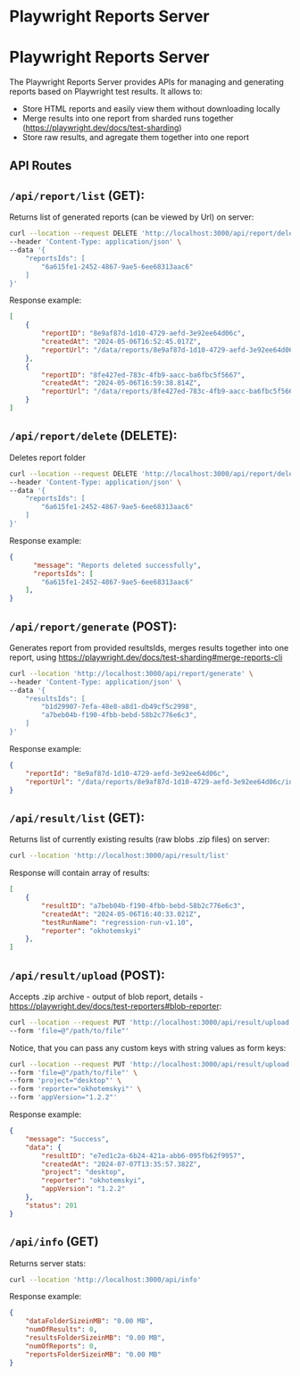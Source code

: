 # Playwright Reports Server

# Playwright Reports Server
The Playwright Reports Server provides APIs for managing and generating reports based on Playwright test results. It allows to: 

- Store HTML reports and easily view them without downloading locally
- Merge results into one report from sharded runs together (https://playwright.dev/docs/test-sharding)
- Store raw results, and agregate them together into one report

## API Routes

## `/api/report/list` (GET): 
Returns list of generated reports (can be viewed by Url) on server:
```sh
curl --location --request DELETE 'http://localhost:3000/api/report/delete' \
--header 'Content-Type: application/json' \
--data '{
    "reportsIds": [
        "6a615fe1-2452-4867-9ae5-6ee68313aac6"
    ]
}'
```

Response example:
```json
[
    {
        "reportID": "8e9af87d-1d10-4729-aefd-3e92ee64d06c",
        "createdAt": "2024-05-06T16:52:45.017Z",
        "reportUrl": "/data/reports/8e9af87d-1d10-4729-aefd-3e92ee64d06c/index.html"
    },
    {
        "reportID": "8fe427ed-783c-4fb9-aacc-ba6fbc5f5667",
        "createdAt": "2024-05-06T16:59:38.814Z",
        "reportUrl": "/data/reports/8fe427ed-783c-4fb9-aacc-ba6fbc5f5667/index.html"
    }
]
```

## `/api/report/delete` (DELETE): 
Deletes report folder

```sh
curl --location --request DELETE 'http://localhost:3000/api/report/delete' \
--header 'Content-Type: application/json' \
--data '{
    "reportsIds": [
        "6a615fe1-2452-4867-9ae5-6ee68313aac6"
    ]
}'
```

Response example:
```json
{
      "message": "Reports deleted successfully",
      "reportsIds": [
        "6a615fe1-2452-4867-9ae5-6ee68313aac6"
    ],
}
```

## `/api/report/generate` (POST): 
Generates report from provided resultsIds, merges results together into one report, using https://playwright.dev/docs/test-sharding#merge-reports-cli
```sh
curl --location 'http://localhost:3000/api/report/generate' \
--header 'Content-Type: application/json' \
--data '{
    "resultsIds": [
        "b1d29907-7efa-48e8-a8d1-db49cf5c2998",
        "a7beb04b-f190-4fbb-bebd-58b2c776e6c3",
    ]
}'
```

Response example:
```json
{ 
    "reportId": "8e9af87d-1d10-4729-aefd-3e92ee64d06c",
    "reportUrl": "/data/reports/8e9af87d-1d10-4729-aefd-3e92ee64d06c/index.html" 
}
```

## `/api/result/list` (GET): 
Returns list of currently existing results (raw blobs .zip files) on server:
```sh
curl --location 'http://localhost:3000/api/result/list'
```

Response will contain array of results:
```json
[
    {
        "resultID": "a7beb04b-f190-4fbb-bebd-58b2c776e6c3",
        "createdAt": "2024-05-06T16:40:33.021Z",
        "testRunName": "regression-run-v1.10",
        "reporter": "okhotemskyi"
    },
]
```

## `/api/result/upload` (POST): 
Accepts .zip archive - output of blob report, details - https://playwright.dev/docs/test-reporters#blob-reporter:

```sh
curl --location --request PUT 'http://localhost:3000/api/result/upload' \
--form 'file=@"/path/to/file"' 
```
Notice, that you can pass any custom keys with string values as form keys:

```sh
curl --location --request PUT 'http://localhost:3000/api/result/upload' \
--form 'file=@"/path/to/file"' \
--form 'project="desktop"' \
--form 'reporter="okhotemskyi"' \
--form 'appVersion="1.2.2"'
```

Response example:
```json
{
    "message": "Success",
    "data": {
        "resultID": "e7ed1c2a-6b24-421a-abb6-095fb62f9957",
        "createdAt": "2024-07-07T13:35:57.382Z",
        "project": "desktop",
        "reporter": "okhotemskyi",
        "appVersion": "1.2.2"
    },
    "status": 201
}
```

## `/api/info` (GET)
Returns server stats:

```sh
curl --location 'http://localhost:3000/api/info'
```

Response example:
```json
{
    "dataFolderSizeinMB": "0.00 MB",
    "numOfResults": 0,
    "resultsFolderSizeinMB": "0.00 MB",
    "numOfReports": 0,
    "reportsFolderSizeinMB": "0.00 MB"
}
```